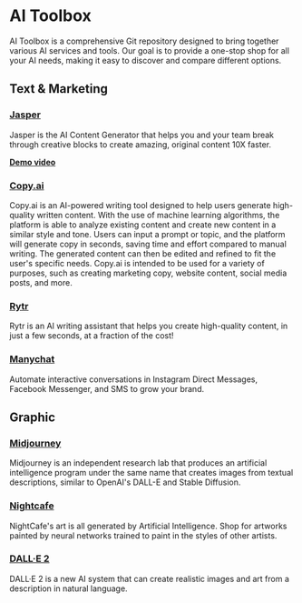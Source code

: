 # AI Toolbox

AI Toolbox is a comprehensive Git repository designed to bring together various AI services and tools. Our goal is to provide a one-stop shop for all your AI needs, making it easy to discover and compare different options. 

## Text & Marketing

### [Jasper](https://www.jasper.ai/)

Jasper is the AI Content Generator that helps you and your team break through creative blocks to create amazing, original content 10X faster.

[**Demo video**](https://www.loom.com/share/a4cd0370184a47f4ae9c1e3738e50e5d)

### [Copy.ai](https://www.copy.ai)

Copy.ai is an AI-powered writing tool designed to help users generate high-quality written content. With the use of machine learning algorithms, the platform is able to analyze existing content and create new content in a similar style and tone. Users can input a prompt or topic, and the platform will generate copy in seconds, saving time and effort compared to manual writing. The generated content can then be edited and refined to fit the user's specific needs. Copy.ai is intended to be used for a variety of purposes, such as creating marketing copy, website content, social media posts, and more.

### [Rytr](https://rytr.me)

Rytr is an AI writing assistant that helps you create high-quality content, in just a few seconds, at a fraction of the cost!

### [Manychat](https://manychat.com/)

Automate interactive conversations in Instagram Direct Messages, Facebook Messenger, and SMS to grow your brand.

## Graphic

### [Midjourney](https://www.midjourney.com)

Midjourney is an independent research lab that produces an artificial intelligence program under the same name that creates images from textual descriptions, similar to OpenAI's DALL-E and Stable Diffusion.

### [Nightcafe](https://nightcafe.studio)

NightCafe's art is all generated by Artificial Intelligence. Shop for artworks painted by neural networks trained to paint in the styles of other artists.

### [DALL·E 2](https://openai.com/dall-e-2)

DALL·E 2 is a new AI system that can create realistic images and art from a description in natural language.